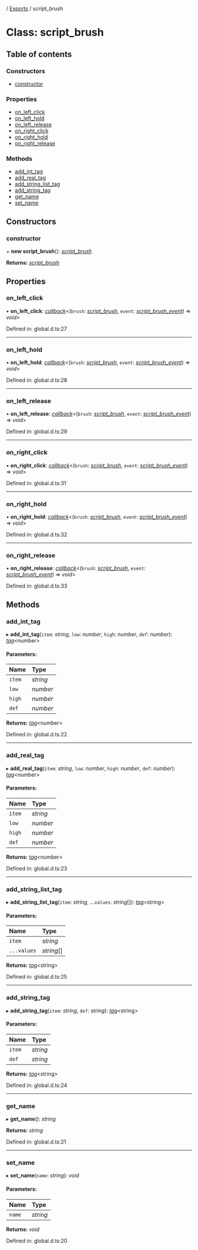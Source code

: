 [](../README.md) / [Exports](../modules.md) / script_brush

# Class: script\_brush

## Table of contents

### Constructors

- [constructor](script_brush.md#constructor)

### Properties

- [on\_left\_click](script_brush.md#on_left_click)
- [on\_left\_hold](script_brush.md#on_left_hold)
- [on\_left\_release](script_brush.md#on_left_release)
- [on\_right\_click](script_brush.md#on_right_click)
- [on\_right\_hold](script_brush.md#on_right_hold)
- [on\_right\_release](script_brush.md#on_right_release)

### Methods

- [add\_int\_tag](script_brush.md#add_int_tag)
- [add\_real\_tag](script_brush.md#add_real_tag)
- [add\_string\_list\_tag](script_brush.md#add_string_list_tag)
- [add\_string\_tag](script_brush.md#add_string_tag)
- [get\_name](script_brush.md#get_name)
- [set\_name](script_brush.md#set_name)

## Constructors

### constructor

\+ **new script_brush**(): [*script\_brush*](script_brush.md)

**Returns:** [*script\_brush*](script_brush.md)

## Properties

### on\_left\_click

• **on\_left\_click**: [*callback*](../modules.md#callback)<(`brush`: [*script\_brush*](script_brush.md), `event`: [*script\_brush\_event*](script_brush_event.md)) => *void*\>

Defined in: global.d.ts:27

___

### on\_left\_hold

• **on\_left\_hold**: [*callback*](../modules.md#callback)<(`brush`: [*script\_brush*](script_brush.md), `event`: [*script\_brush\_event*](script_brush_event.md)) => *void*\>

Defined in: global.d.ts:28

___

### on\_left\_release

• **on\_left\_release**: [*callback*](../modules.md#callback)<(`brush`: [*script\_brush*](script_brush.md), `event`: [*script\_brush\_event*](script_brush_event.md)) => *void*\>

Defined in: global.d.ts:29

___

### on\_right\_click

• **on\_right\_click**: [*callback*](../modules.md#callback)<(`brush`: [*script\_brush*](script_brush.md), `event`: [*script\_brush\_event*](script_brush_event.md)) => *void*\>

Defined in: global.d.ts:31

___

### on\_right\_hold

• **on\_right\_hold**: [*callback*](../modules.md#callback)<(`brush`: [*script\_brush*](script_brush.md), `event`: [*script\_brush\_event*](script_brush_event.md)) => *void*\>

Defined in: global.d.ts:32

___

### on\_right\_release

• **on\_right\_release**: [*callback*](../modules.md#callback)<(`brush`: [*script\_brush*](script_brush.md), `event`: [*script\_brush\_event*](script_brush_event.md)) => *void*\>

Defined in: global.d.ts:33

## Methods

### add\_int\_tag

▸ **add_int_tag**(`item`: *string*, `low`: *number*, `high`: *number*, `def`: *number*): [*tag*](tag.md)<number\>

#### Parameters:

Name | Type |
:------ | :------ |
`item` | *string* |
`low` | *number* |
`high` | *number* |
`def` | *number* |

**Returns:** [*tag*](tag.md)<number\>

Defined in: global.d.ts:22

___

### add\_real\_tag

▸ **add_real_tag**(`item`: *string*, `low`: *number*, `high`: *number*, `def`: *number*): [*tag*](tag.md)<number\>

#### Parameters:

Name | Type |
:------ | :------ |
`item` | *string* |
`low` | *number* |
`high` | *number* |
`def` | *number* |

**Returns:** [*tag*](tag.md)<number\>

Defined in: global.d.ts:23

___

### add\_string\_list\_tag

▸ **add_string_list_tag**(`item`: *string*, ...`values`: *string*[]): [*tag*](tag.md)<string\>

#### Parameters:

Name | Type |
:------ | :------ |
`item` | *string* |
`...values` | *string*[] |

**Returns:** [*tag*](tag.md)<string\>

Defined in: global.d.ts:25

___

### add\_string\_tag

▸ **add_string_tag**(`item`: *string*, `def`: *string*): [*tag*](tag.md)<string\>

#### Parameters:

Name | Type |
:------ | :------ |
`item` | *string* |
`def` | *string* |

**Returns:** [*tag*](tag.md)<string\>

Defined in: global.d.ts:24

___

### get\_name

▸ **get_name**(): *string*

**Returns:** *string*

Defined in: global.d.ts:21

___

### set\_name

▸ **set_name**(`name`: *string*): *void*

#### Parameters:

Name | Type |
:------ | :------ |
`name` | *string* |

**Returns:** *void*

Defined in: global.d.ts:20
